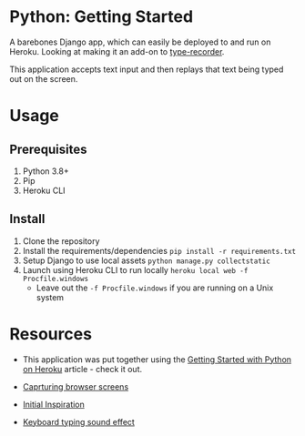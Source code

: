 # Python: Getting Started

A barebones Django app, which can easily be deployed to and run on Heroku. Looking at making it an add-on to [type-recorder](https://www.type-recorder.com/).

This application accepts text input and then replays that text being typed out on the screen.

# Usage

## Prerequisites

1. Python 3.8+
2. Pip
3. Heroku CLI

## Install
1. Clone the repository
2. Install the requirements/dependencies
	`pip install -r requirements.txt`
3. Setup Django to use local assets
	`python manage.py collectstatic`
4. Launch using Heroku CLI to run locally
	`heroku local web -f Procfile.windows`
	- Leave out the `-f Procfile.windows` if you are running on a Unix system

# Resources

- This application was put together using the [Getting Started with Python on Heroku](https://devcenter.heroku.com/articles/getting-started-with-python) article - check it out.
- [Caprturing browser screens](https://developer.mozilla.org/en-US/docs/Web/API/Screen_Capture_API/Using_Screen_Capture)
- [Initial Inspiration](https://www.circularbit.com/rewritetext/)

- [Keyboard typing sound effect](https://www.youtube.com/watch?v=l7UAvZ3jbY8)


